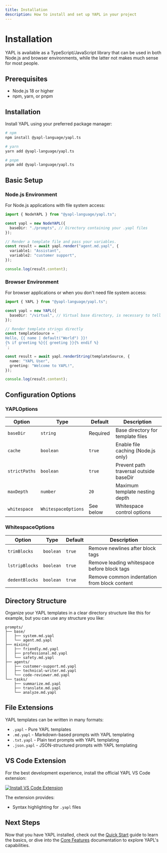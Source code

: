 ```yaml
---
title: Installation
description: How to install and set up YAPL in your project
---
```


# Installation

YAPL is available as a TypeScript/JavaScript library that can be used in both Node.js and browser environments, while the latter not makes much sense for most people.

## Prerequisites

- Node.js 18 or higher
- npm, yarn, or pnpm

## Installation

Install YAPL using your preferred package manager:

```bash
# npm
npm install @yapl-language/yapl.ts

# yarn
yarn add @yapl-language/yapl.ts

# pnpm
pnpm add @yapl-language/yapl.ts
```

## Basic Setup

### Node.js Environment

For Node.js applications with file system access:

```typescript
import { NodeYAPL } from "@yapl-language/yapl.ts";

const yapl = new NodeYAPL({
  baseDir: "./prompts", // Directory containing your .yapl files
});

// Render a template file and pass your variables.
const result = await yapl.render("agent.md.yapl", {
  variable1: "Assistant",
  variable2: "customer support",
});

console.log(result.content);
```

### Browser Environment

For browser applications or when you don't need file system access:

```typescript
import { YAPL } from "@yapl-language/yapl.ts";

const yapl = new YAPL({
  baseDir: "/virtual", // Virtual base directory, is necessary to tell YAPL it's running in a Browser environment.
});

// Render template strings directly
const templateSource = `
Hello, {{ name | default("World") }}!
{% if greeting %}{{ greeting }}{% endif %}
`;

const result = await yapl.renderString(templateSource, {
  name: "YAPL User",
  greeting: "Welcome to YAPL!",
});

console.log(result.content);
```

## Configuration Options

### YAPLOptions

| Option        | Type                | Default   | Description                            |
| ------------- | ------------------- | --------- | -------------------------------------- |
| `baseDir`     | `string`            | Required  | Base directory for template files      |
| `cache`       | `boolean`           | `true`    | Enable file caching (Node.js only)     |
| `strictPaths` | `boolean`           | `true`    | Prevent path traversal outside baseDir |
| `maxDepth`    | `number`            | `20`      | Maximum template nesting depth         |
| `whitespace`  | `WhitespaceOptions` | See below | Whitespace control options             |

### WhitespaceOptions

| Option         | Type      | Default | Description                                  |
| -------------- | --------- | ------- | -------------------------------------------- |
| `trimBlocks`   | `boolean` | `true`  | Remove newlines after block tags             |
| `lstripBlocks` | `boolean` | `true`  | Remove leading whitespace before block tags  |
| `dedentBlocks` | `boolean` | `true`  | Remove common indentation from block content |

## Directory Structure

Organize your YAPL templates in a clear directory structure like this for example, but you can use any structure you like:

```
prompts/
├── base/
│   ├── system.md.yapl
│   └── agent.md.yapl
├── mixins/
│   ├── friendly.md.yapl
│   ├── professional.md.yapl
│   └── safety.md.yapl
├── agents/
│   ├── customer-support.md.yapl
│   ├── technical-writer.md.yapl
│   └── code-reviewer.md.yapl
└── tasks/
    ├── summarize.md.yapl
    ├── translate.md.yapl
    └── analyze.md.yapl
```

## File Extensions

YAPL templates can be written in many formats:

- `.yapl` - Pure YAPL templates
- `.md.yapl` - Markdown-based prompts with YAPL templating
- `.txt.yapl` - Plain text prompts with YAPL templating
- `.json.yapl` - JSON-structured prompts with YAPL templating

## VS Code Extension

For the best development experience, install the official YAPL VS Code extension:

[![Install VS Code Extension](https://img.shields.io/visual-studio-marketplace/v/yapl.yapl-vscode?style=for-the-badge&logo=visual-studio-code&logoColor=white&label=VS%20Code%20Extension&color=f472b6)](https://marketplace.visualstudio.com/items?itemName=yapl.yapl-vscode)

The extension provides:

- Syntax highlighting for `.yapl` files

## Next Steps

Now that you have YAPL installed, check out the [Quick Start](/documentation/quick-start/) guide to learn the basics, or dive into the [Core Features](/documentation/features/variables/) documentation to explore YAPL's capabilities.
